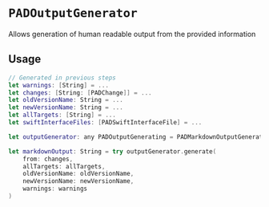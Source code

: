 # ``PADOutputGenerator``

Allows generation of human readable output from the provided information

## Usage

```swift
// Generated in previous steps
let warnings: [String] = ...
let changes: [String: [PADChange]] = ...
let oldVersionName: String = ...
let newVersionName: String = ...
let allTargets: [String] = ...
let swiftInterfaceFiles: [PADSwiftInterfaceFile] = ...

let outputGenerator: any PADOutputGenerating = PADMarkdownOutputGenerator()

let markdownOutput: String = try outputGenerator.generate(
    from: changes,
    allTargets: allTargets,
    oldVersionName: oldVersionName,
    newVersionName: newVersionName,
    warnings: warnings
)
```
